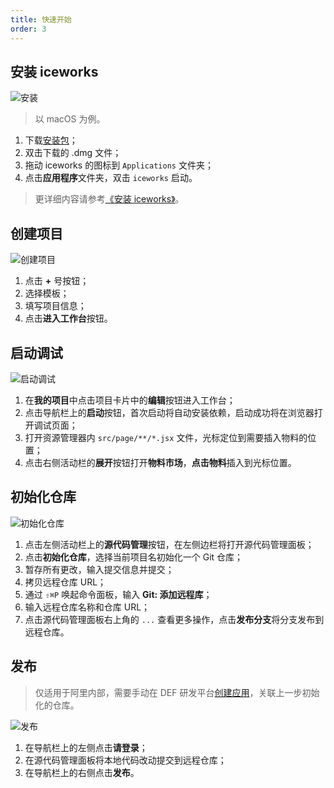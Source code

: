 ```yaml
---
title: 快速开始
order: 3
---
```


## 安装 iceworks

![安装](https://img.alicdn.com/tfs/TB11esus1H2gK0jSZJnXXaT1FXa-960-600.gif)

> 以 macOS 为例。

1. 下载[安装包](https://iceworks.oss-cn-hangzhou.aliyuncs.com/mac/iceworks-setup.dmg)；
2. 双击下载的 .dmg 文件；
3. 拖动 iceworks 的图标到 `Applications` 文件夹；
4. 点击**应用程序**文件夹，双击 `iceworks` 启动。

> 更详细内容请参考[《安装 iceworks》](/docs/iceworks/setup)。

## 创建项目

![创建项目](https://img.alicdn.com/tfs/TB1oOcps9f2gK0jSZFPXXXsopXa-2000-1600.gif)

1. 点击 **+** 号按钮；
2. 选择模板；
3. 填写项目信息；
4. 点击**进入工作台**按钮。

## 启动调试

![启动调试](https://img.alicdn.com/tfs/TB18dsss1L2gK0jSZFmXXc7iXXa-960-600.gif)

1. 在**我的项目**中点击项目卡片中的**编辑**按钮进入工作台；
2. 点击导航栏上的**启动**按钮，首次启动将自动安装依赖，启动成功将在浏览器打开调试页面；
3. 打开资源管理器内 `src/page/**/*.jsx` 文件，光标定位到需要插入物料的位置；
3. 点击右侧活动栏的**展开**按钮打开**物料市场**，**点击物料**插入到光标位置。

## 初始化仓库

![初始化仓库](https://img.alicdn.com/tfs/TB1gR7Ss4n1gK0jSZKPXXXvUXXa-960-600.gif)

1. 点击左侧活动栏上的**源代码管理**按钮，在左侧边栏将打开源代码管理面板；
2. 点击**初始化仓库**，选择当前项目名初始化一个 Git 仓库；
3. 暂存所有更改，输入提交信息并提交；
4. 拷贝远程仓库 URL；
5. 通过 `⇧⌘P` 唤起命令面板，输入 **Git: 添加远程库**；
6. 输入远程仓库名称和仓库 URL；
7. 点击源代码管理面板右上角的 `...` 查看更多操作，点击**发布分支**将分支发布到远程仓库。

## 发布

> 仅适用于阿里内部，需要手动在 DEF 研发平台[创建应用](https://work.def.alibaba-inc.com/apply/new)，关联上一步初始化的仓库。

![发布](https://img.alicdn.com/tfs/TB1X9SKtoH1gK0jSZSyXXXtlpXa-960-600.gif)

1. 在导航栏上的左侧点击**请登录**；
2. 在源代码管理面板将本地代码改动提交到远程仓库；
3. 在导航栏上的右侧点击**发布**。
